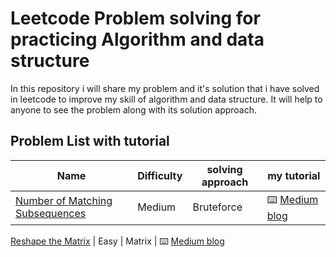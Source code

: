 # Leetcode Problem solving for practicing Algorithm and data structure
In this repository i will share my problem and it's solution that i have solved in leetcode to improve my skill of algorithm and data structure. 
It will help to anyone to see the problem along with its solution approach. 


## Problem List with tutorial

Name | Difficulty | solving approach | my tutorial 
------------ | ------- | ----------- | ------------
[Number of Matching Subsequences](https://leetcode.com/problems/number-of-matching-subsequences/) | Medium | Bruteforce | :keyboard: [Medium blog](https://ruhul-amin.medium.com/number-of-matching-subsequences-leetcode-792-7a853c90a140)

[Reshape the Matrix](https://leetcode.com/problems/reshape-the-matrix/) | Easy | Matrix | :keyboard: [Medium blog](https://ruhul-amin.medium.com/reshape-the-matri-leetcode-566-fed823161009)
